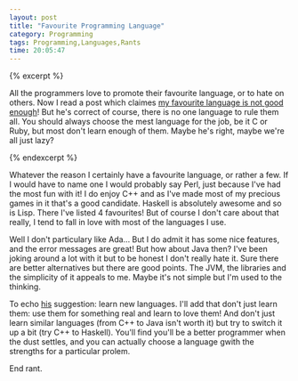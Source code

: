 ```yaml
---
layout: post
title: "Favourite Programming Language"
category: Programming
tags: Programming,Languages,Rants
time: 20:05:47
---
```


{% excerpt %}

All the programmers love to promote their favourite language, or to hate on others. Now I read a post which claimes [my favourite language is not good enough][fav]! But he's correct of course, there is no one language to rule them all. You should always choose the mest language for the job, be it C or Ruby, but most don't learn enough of them. Maybe he's right, maybe we're all just lazy?

[fav]: http://blaag.haard.se/Your-favourite-programming-language-is-not-good-enough/

{% endexcerpt %}

Whatever the reason I certainly have a favourite language, or rather a few. If I would have to name one I would probably say Perl, just because I've had the most fun with it! I do enjoy C++ and as I've made most of my precious games in it that's a good candidate. Haskell is absolutely awesome and so is Lisp. There I've listed 4 favourites! But of course I don't care about that really, I tend to fall in love with most of the languages I use.

Well I don't particulary like Ada... But I do admit it has some nice features, and the error messages are great! But how about Java then? I've been joking around a lot with it but to be honest I don't really hate it. Sure there are better alternatives but there are good points. The JVM, the libraries and the simplicity of it appeals to me. Maybe it's not simple but I'm used to the thinking.

To echo [his][fav] suggestion: learn new languages. I'll add that don't just learn them: use them for something real and learn to love them! And don't just learn similar languages (from C++ to Java isn't worth it) but try to switch it up a bit (try C++ to Haskell). You'll find you'll be a better programmer when the dust settles, and you can actually choose a language gwith the strengths for a particular prolem.

End rant.

